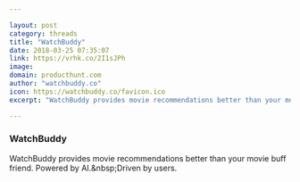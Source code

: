 ```yaml
---

layout: post
category: threads
title: "WatchBuddy"
date: 2018-03-25 07:35:07
link: https://vrhk.co/2I1sJPh
image: 
domain: producthunt.com
author: "watchbuddy.co"
icon: https://watchbuddy.co/favicon.ico
excerpt: "WatchBuddy provides movie recommendations better than your movie buff friend. Powered by AI.&amp;nbsp;Driven by users."

---
```


### WatchBuddy

WatchBuddy provides movie recommendations better than your movie buff friend. Powered by AI.&amp;nbsp;Driven by users.